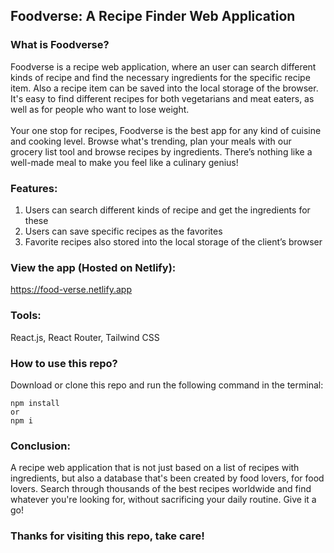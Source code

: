 ## Foodverse: A Recipe Finder Web Application

### What is Foodverse?

Foodverse is a recipe web application, where an user can search different kinds of recipe and find the necessary ingredients for the specific recipe item. Also a recipe item can be saved into the local storage of the browser. It's easy to find different recipes for both vegetarians and meat eaters, as well as for people who want to lose weight.
<br/>
<br/>
Your one stop for recipes, Foodverse is the best app for any kind of cuisine and cooking level. Browse what's trending, plan your meals with our grocery list tool and browse recipes by ingredients. There’s nothing like a well-made meal to make you feel like a culinary genius!

### Features:

1.  Users can search different kinds of recipe and get the ingredients for these
2.  Users can save specific recipes as the favorites
3.  Favorite recipes also stored into the local storage of the client’s browser

### View the app (Hosted on Netlify):

https://food-verse.netlify.app

### Tools:

React.js, React Router, Tailwind CSS

### How to use this repo?

Download or clone this repo and run the following command in the terminal:

```
npm install
or
npm i
```

### Conclusion:

A recipe web application that is not just based on a list of recipes with ingredients, but also a database that's been created by food lovers, for food lovers. Search through thousands of the best recipes worldwide and find whatever you're looking for, without sacrificing your daily routine. Give it a go!

### Thanks for visiting this repo, take care!

